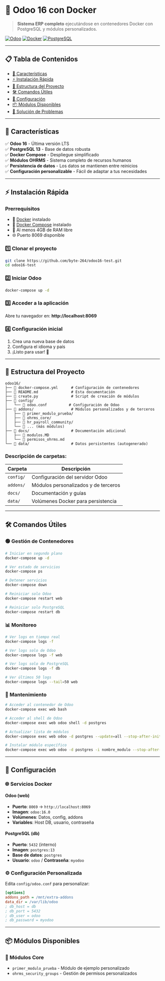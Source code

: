 # 🚀 Odoo 16 con Docker

> **Sistema ERP completo** ejecutándose en contenedores Docker con PostgreSQL y módulos personalizados.

[![Odoo](https://img.shields.io/badge/Odoo-16.0-purple?logo=odoo)](https://www.odoo.com/)
[![Docker](https://img.shields.io/badge/Docker-Compose-blue?logo=docker)](https://docs.docker.com/compose/)
[![PostgreSQL](https://img.shields.io/badge/PostgreSQL-13-blue?logo=postgresql)](https://www.postgresql.org/)

---

## 📋 Tabla de Contenidos

- [🎯 Características](#-características)
- [⚡ Instalación Rápida](#-instalación-rápida)
- [📁 Estructura del Proyecto](#-estructura-del-proyecto)
- [🛠️ Comandos Útiles](#-comandos-útiles)
- [🔧 Configuración](#-configuración)
- [📦 Módulos Disponibles](#-módulos-disponibles)
- [🐛 Solución de Problemas](#-solución-de-problemas)

---

## 🎯 Características

✅ **Odoo 16** - Última versión LTS  
✅ **PostgreSQL 13** - Base de datos robusta  
✅ **Docker Compose** - Despliegue simplificado  
✅ **Módulos OHRMS** - Sistema completo de recursos humanos  
✅ **Persistencia de datos** - Los datos se mantienen entre reinicios  
✅ **Configuración personalizable** - Fácil de adaptar a tus necesidades  

---

## ⚡ Instalación Rápida

### **Prerrequisitos**
- 🐳 [Docker](https://docs.docker.com/get-docker/) instalado
- 🔧 [Docker Compose](https://docs.docker.com/compose/install/) instalado
- 💾 Al menos 4GB de RAM libre
- 🌐 Puerto 8069 disponible

### **1️⃣ Clonar el proyecto**
```bash
git clone https://github.com/byte-264/odoo16-test.git
cd odoo16-test
```

### **2️⃣ Iniciar Odoo**
```bash
docker-compose up -d
```

### **3️⃣ Acceder a la aplicación**
Abre tu navegador en: **http://localhost:8069**

### **4️⃣ Configuración inicial**
1. Crea una nueva base de datos
2. Configura el idioma y país
3. ¡Listo para usar! 🎉

---

## 📁 Estructura del Proyecto

```
odoo16/
├── 📄 docker-compose.yml      # Configuración de contenedores
├── 📄 README.md               # Esta documentación
├── 📄 create.py               # Script de creación de módulos
├── 📂 config/
│   └── 📄 odoo.conf          # Configuración de Odoo
├── 📂 addons/                 # Módulos personalizados y de terceros
│   ├── 📁 primer_modulo_prueba/
│   ├── 📁 ohrms_core/
│   ├── 📁 hr_payroll_community/
│   └── 📁 ... (más módulos)
├── 📂 docs/                   # Documentación adicional
│   ├── 📄 modulos.MD
│   └── 📄 permisos_ohrms.md
└── 📂 data/                   # Datos persistentes (autogenerado)
```

### **Descripción de carpetas:**

| **Carpeta** | **Descripción** |
|-------------|-----------------|
| `config/` | Configuración del servidor Odoo |
| `addons/` | Módulos personalizados y de terceros |
| `docs/` | Documentación y guías |
| `data/` | Volúmenes Docker para persistencia |

---

## 🛠️ Comandos Útiles

### **🟢 Gestión de Contenedores**

```bash
# Iniciar en segundo plano
docker-compose up -d

# Ver estado de servicios
docker-compose ps

# Detener servicios
docker-compose down

# Reiniciar solo Odoo
docker-compose restart web

# Reiniciar solo PostgreSQL
docker-compose restart db
```

### **📊 Monitoreo**

```bash
# Ver logs en tiempo real
docker-compose logs -f

# Ver logs solo de Odoo
docker-compose logs -f web

# Ver logs solo de PostgreSQL
docker-compose logs -f db

# Ver últimos 50 logs
docker-compose logs --tail=50 web
```

### **🔧 Mantenimiento**

```bash
# Acceder al contenedor de Odoo
docker-compose exec web bash

# Acceder al shell de Odoo
docker-compose exec web odoo shell -d postgres

# Actualizar lista de módulos
docker-compose exec web odoo -d postgres --update=all --stop-after-init

# Instalar módulo específico
docker-compose exec web odoo -d postgres -i nombre_modulo --stop-after-init
```

---

## 🔧 Configuración

### **🌐 Servicios Docker**

#### **Odoo (web)**
- **Puerto**: `8069` → `http://localhost:8069`
- **Imagen**: `odoo:16.0`
- **Volúmenes**: Datos, config, addons
- **Variables**: Host DB, usuario, contraseña

#### **PostgreSQL (db)**
- **Puerto**: `5432` (interno)
- **Imagen**: `postgres:13`
- **Base de datos**: `postgres`
- **Usuario**: `odoo` / **Contraseña**: `myodoo`

### **⚙️ Configuración Personalizada**

Edita `config/odoo.conf` para personalizar:

```ini
[options]
addons_path = /mnt/extra-addons
data_dir = /var/lib/odoo
; db_host = db
; db_port = 5432
; db_user = odoo
; db_password = myodoo
```

---

## 📦 Módulos Disponibles

### **🏢 Módulos Core**
- `primer_modulo_prueba` - Módulo de ejemplo personalizado
- `ohrms_security_groups` - Gestión de permisos personalizados
